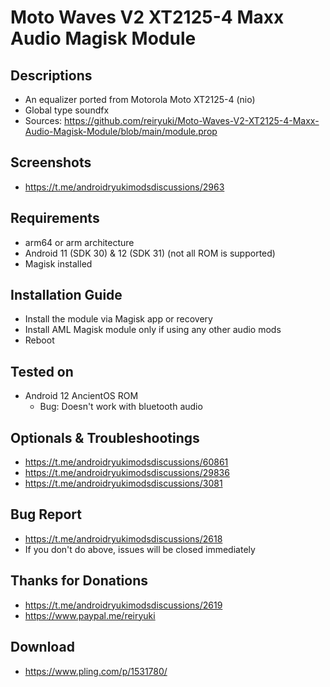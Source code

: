 # Moto Waves V2 XT2125-4 Maxx Audio Magisk Module

## Descriptions
- An equalizer ported from Motorola Moto XT2125-4 (nio)
- Global type soundfx
- Sources: https://github.com/reiryuki/Moto-Waves-V2-XT2125-4-Maxx-Audio-Magisk-Module/blob/main/module.prop

## Screenshots
- https://t.me/androidryukimodsdiscussions/2963

## Requirements
- arm64 or arm architecture
- Android 11 (SDK 30) & 12 (SDK 31)
  (not all ROM is supported)
- Magisk installed

## Installation Guide
- Install the module via Magisk app or recovery
- Install AML Magisk module only if using any other audio mods
- Reboot

## Tested on
- Android 12 AncientOS ROM
  - Bug: Doesn't work with bluetooth audio

## Optionals & Troubleshootings
- https://t.me/androidryukimodsdiscussions/60861
- https://t.me/androidryukimodsdiscussions/29836
- https://t.me/androidryukimodsdiscussions/3081

## Bug Report
- https://t.me/androidryukimodsdiscussions/2618
- If you don't do above, issues will be closed immediately

## Thanks for Donations
- https://t.me/androidryukimodsdiscussions/2619
- https://www.paypal.me/reiryuki

## Download
- https://www.pling.com/p/1531780/
